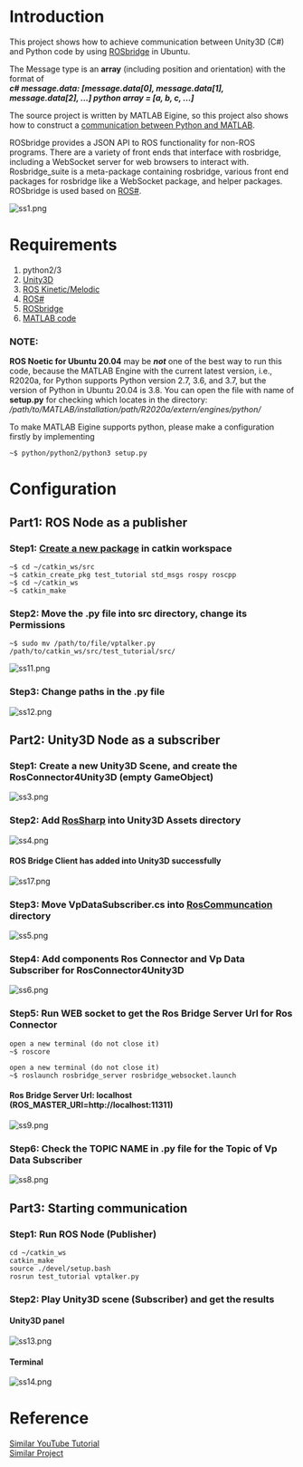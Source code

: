 # Introduction
This project shows how to achieve communication between Unity3D (C#) and Python code by using [ROSbridge](http://wiki.ros.org/rosbridge_suite) in Ubuntu. 

The Message type is an **array** (including position and orientation) with the format of   
***c# message.data: [message.data[0], message.data[1], message.data[2], ...]
python array = [a, b, c, ...]***

The source project is written by MATLAB Eigine, so this project also shows how to construct a [communication between Python and MATLAB](https://github.com/Varun-Haris/Vanishing-point-estimation-code).    

ROSbridge provides a JSON API to ROS functionality for non-ROS programs. There are a variety of front ends that interface with rosbridge, including a WebSocket server for web browsers to interact with. Rosbridge_suite is a meta-package containing rosbridge, various front end packages for rosbridge like a WebSocket package, and helper packages. ROSbridge is used based on [ROS#](https://github.com/siemens/ros-sharp).  

![ss1.png](https://github.com/HugoNip/ROSBridgeConnection1.1v-Array/blob/master/Figure/ss1.png)

# Requirements
1. python2/3   
2. [Unity3D](https://tecrobust.com/unity3d-for-ubuntu-how-to-install-unity3d-on-linux-ubuntu-18-04-lts-19-04-19-10/)   
3. [ROS Kinetic/Melodic](http://wiki.ros.org/ROS/Installation)     
4. [ROS#](https://github.com/siemens/ros-sharp)   
5. [ROSbridge](http://wiki.ros.org/rosbridge_suite)   
6. [MATLAB code](https://github.com/wgchoi/eccv_indoor)   

### NOTE: 
**ROS Noetic for Ubuntu 20.04** may be ***not*** one of the best way to run this code, because the MATLAB Engine with the current latest version, i.e., R2020a, for Python supports Python version 2.7, 3.6, and 3.7, but the version of Python in Ubuntu 20.04 is 3.8. You can open the file with name of **setup.py** for checking which locates in the directory: _/path/to/MATLAB/installation/path/R2020a/extern/engines/python/_   

To make MATLAB Eigine supports python, please make a configuration firstly by implementing
```
~$ python/python2/python3 setup.py
```

# Configuration
## Part1: ROS Node as a publisher
### Step1: [Create a new package](http://wiki.ros.org/ROS/Tutorials/CreatingPackage) in catkin workspace
```
~$ cd ~/catkin_ws/src
~$ catkin_create_pkg test_tutorial std_msgs rospy roscpp
~$ cd ~/catkin_ws
~$ catkin_make
```
### Step2: Move the .py file into src directory, change its Permissions
```
~$ sudo mv /path/to/file/vptalker.py /path/to/catkin_ws/src/test_tutorial/src/
```
![ss11.png](https://github.com/HugoNip/ROSBridgeConnection1.1v-Array/blob/master/Figure/ss11.png)

### Step3: Change paths in the .py file
![ss12.png](https://github.com/HugoNip/ROSBridgeConnection1.1v-Array/blob/master/Figure/ss12.png)

## Part2: Unity3D Node as a subscriber
### Step1: Create a new Unity3D Scene, and create the RosConnector4Unity3D (empty GameObject)
![ss3.png](https://github.com/HugoNip/ROSBridgeConnection1.1v-Array/blob/master/Figure/ss3.png)

### Step2: Add [RosSharp](https://github.com/siemens/ros-sharp/tree/master/Unity3D/Assets) into Unity3D Assets directory
![ss4.png](https://github.com/HugoNip/ROSBridgeConnection1.1v-Array/blob/master/Figure/ss4.png)

#### ROS Bridge Client has added into Unity3D successfully
![ss17.png](https://github.com/HugoNip/ROSBridgeConnection1.1v-Array/blob/master/Figure/ss17.png)

### Step3: Move VpDataSubscriber.cs into [RosCommuncation](https://github.com/siemens/ros-sharp/tree/master/Unity3D/Assets/RosSharp/Scripts/RosBridgeClient/RosCommuncation) directory
![ss5.png](https://github.com/HugoNip/ROSBridgeConnection1.1v-Array/blob/master/Figure/ss5.png)

### Step4: Add components Ros Connector and Vp Data Subscriber for RosConnector4Unity3D 
![ss6.png](https://github.com/HugoNip/ROSBridgeConnection1.1v-Array/blob/master/Figure/ss6.png)

### Step5: Run WEB socket to get the Ros Bridge Server Url for Ros Connector
```
open a new terminal (do not close it)
~$ roscore

open a new terminal (do not close it)
~$ roslaunch rosbridge_server rosbridge_websocket.launch
```
#### Ros Bridge Server Url: localhost (ROS_MASTER_URI=http://localhost:11311)  
![ss9.png](https://github.com/HugoNip/ROSBridgeConnection1.1v-Array/blob/master/Figure/ss9.png)


### Step6: Check the TOPIC NAME in .py file for the Topic of Vp Data Subscriber 
![ss8.png](https://github.com/HugoNip/ROSBridgeConnection1.1v-Array/blob/master/Figure/ss8.png)

## Part3: Starting communication
### Step1: Run ROS Node (Publisher)
```
cd ~/catkin_ws
catkin_make
source ./devel/setup.bash
rosrun test_tutorial vptalker.py
```

### Step2: Play Unity3D scene (Subscriber) and get the results
#### Unity3D panel
![ss13.png](https://github.com/HugoNip/ROSBridgeConnection1.1v-Array/blob/master/Figure/ss13.png)
#### Terminal
![ss14.png](https://github.com/HugoNip/ROSBridgeConnection1.1v-Array/blob/master/Figure/ss14.png)

# Reference
[Similar YouTube Tutorial](https://www.youtube.com/watch?v=lVa_bb0UFMs&ab_channel=bryansgue)     
[Similar Project](https://github.com/HugoNip/ROSBridgeConnection1.0v-Pose)    
